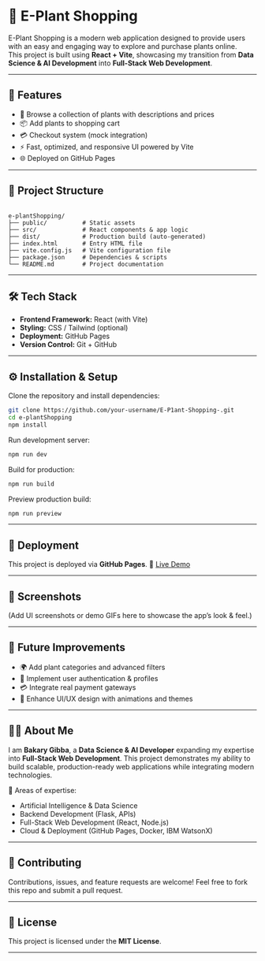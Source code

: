 
# 🌱 E-Plant Shopping

E-Plant Shopping is a modern web application designed to provide users with an easy and engaging way to explore and purchase plants online.  
This project is built using **React + Vite**, showcasing my transition from **Data Science & AI Development** into **Full-Stack Web Development**.  

---

## 🚀 Features
- 🛒 Browse a collection of plants with descriptions and prices  
- 📦 Add plants to shopping cart  
- 💳 Checkout system (mock integration)  
- ⚡ Fast, optimized, and responsive UI powered by Vite  
- 🌐 Deployed on GitHub Pages  

---

## 📂 Project Structure
```

e-plantShopping/
├── public/          # Static assets
├── src/             # React components & app logic
├── dist/            # Production build (auto-generated)
├── index.html       # Entry HTML file
├── vite.config.js   # Vite configuration file
├── package.json     # Dependencies & scripts
└── README.md        # Project documentation

````

---

## 🛠️ Tech Stack
- **Frontend Framework:** React (with Vite)  
- **Styling:** CSS / Tailwind (optional)  
- **Deployment:** GitHub Pages  
- **Version Control:** Git + GitHub  

---

## ⚙️ Installation & Setup
Clone the repository and install dependencies:

```bash
git clone https://github.com/your-username/E-P1ant-Shopping-.git
cd e-plantShopping
npm install
````

Run development server:

```bash
npm run dev
```

Build for production:

```bash
npm run build
```

Preview production build:

```bash
npm run preview
```

---

## 🚀 Deployment

This project is deployed via **GitHub Pages**.
🔗 [Live Demo](https://bakarygibba.github.io/E-Plant-Shopping-/)

---

## 📸 Screenshots

(Add UI screenshots or demo GIFs here to showcase the app’s look & feel.)

---

## 🔮 Future Improvements

* 🌍 Add plant categories and advanced filters
* 🔐 Implement user authentication & profiles
* 💳 Integrate real payment gateways
* 🎨 Enhance UI/UX design with animations and themes

---

## 👨‍💻 About Me

I am **Bakary Gibba**, a **Data Science & AI Developer** expanding my expertise into **Full-Stack Web Development**.
This project demonstrates my ability to build scalable, production-ready web applications while integrating modern technologies.

📌 Areas of expertise:

* Artificial Intelligence & Data Science
* Backend Development (Flask, APIs)
* Full-Stack Web Development (React, Node.js)
* Cloud & Deployment (GitHub Pages, Docker, IBM WatsonX)

---

## 🤝 Contributing

Contributions, issues, and feature requests are welcome!
Feel free to fork this repo and submit a pull request.

---

## 📜 License

This project is licensed under the **MIT License**.

---


